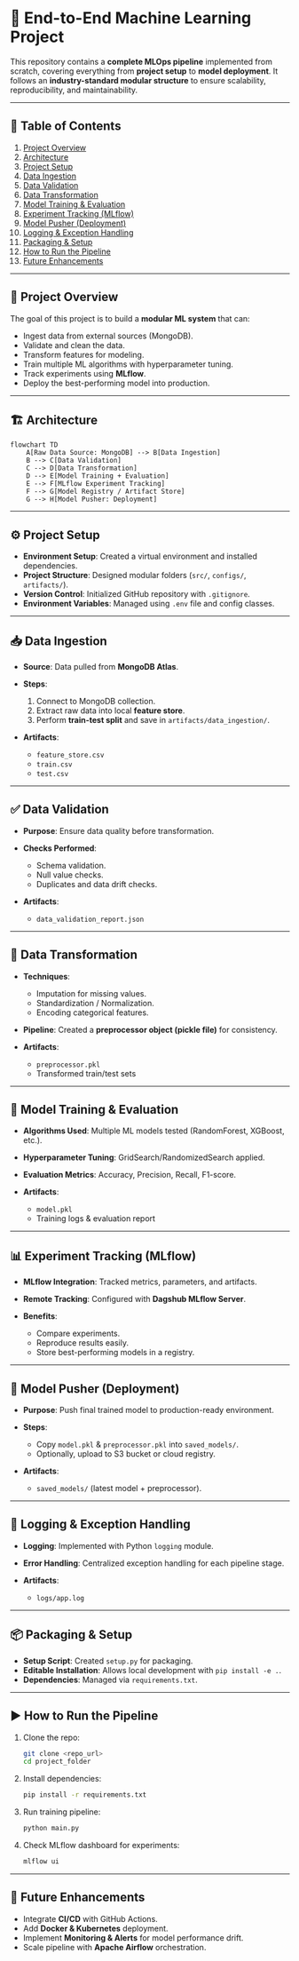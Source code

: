 # 🚀 End-to-End Machine Learning Project

This repository contains a **complete MLOps pipeline** implemented from scratch, covering everything from **project setup** to **model deployment**. It follows an **industry-standard modular structure** to ensure scalability, reproducibility, and maintainability.

---

## 📑 Table of Contents

1. [Project Overview](#-project-overview)
2. [Architecture](#-architecture)
3. [Project Setup](#-project-setup)
4. [Data Ingestion](#-data-ingestion)
5. [Data Validation](#-data-validation)
6. [Data Transformation](#-data-transformation)
7. [Model Training & Evaluation](#-model-training--evaluation)
8. [Experiment Tracking (MLflow)](#-experiment-tracking-mlflow)
9. [Model Pusher (Deployment)](#-model-pusher-deployment)
10. [Logging & Exception Handling](#-logging--exception-handling)
11. [Packaging & Setup](#-packaging--setup)
12. [How to Run the Pipeline](#-how-to-run-the-pipeline)
13. [Future Enhancements](#-future-enhancements)

---

## 📌 Project Overview

The goal of this project is to build a **modular ML system** that can:

* Ingest data from external sources (MongoDB).
* Validate and clean the data.
* Transform features for modeling.
* Train multiple ML algorithms with hyperparameter tuning.
* Track experiments using **MLflow**.
* Deploy the best-performing model into production.

---

## 🏗 Architecture

```mermaid
flowchart TD
    A[Raw Data Source: MongoDB] --> B[Data Ingestion]
    B --> C[Data Validation]
    C --> D[Data Transformation]
    D --> E[Model Training + Evaluation]
    E --> F[MLflow Experiment Tracking]
    F --> G[Model Registry / Artifact Store]
    G --> H[Model Pusher: Deployment]
```

---

## ⚙️ Project Setup

* **Environment Setup**: Created a virtual environment and installed dependencies.
* **Project Structure**: Designed modular folders (`src/`, `configs/`, `artifacts/`).
* **Version Control**: Initialized GitHub repository with `.gitignore`.
* **Environment Variables**: Managed using `.env` file and config classes.

---

## 📥 Data Ingestion

* **Source**: Data pulled from **MongoDB Atlas**.
* **Steps**:

  1. Connect to MongoDB collection.
  2. Extract raw data into local **feature store**.
  3. Perform **train-test split** and save in `artifacts/data_ingestion/`.
* **Artifacts**:

  * `feature_store.csv`
  * `train.csv`
  * `test.csv`

---

## ✅ Data Validation

* **Purpose**: Ensure data quality before transformation.
* **Checks Performed**:

  * Schema validation.
  * Null value checks.
  * Duplicates and data drift checks.
* **Artifacts**:

  * `data_validation_report.json`

---

## 🔄 Data Transformation

* **Techniques**:

  * Imputation for missing values.
  * Standardization / Normalization.
  * Encoding categorical features.
* **Pipeline**: Created a **preprocessor object (pickle file)** for consistency.
* **Artifacts**:

  * `preprocessor.pkl`
  * Transformed train/test sets

---

## 🤖 Model Training & Evaluation

* **Algorithms Used**: Multiple ML models tested (RandomForest, XGBoost, etc.).
* **Hyperparameter Tuning**: GridSearch/RandomizedSearch applied.
* **Evaluation Metrics**: Accuracy, Precision, Recall, F1-score.
* **Artifacts**:

  * `model.pkl`
  * Training logs & evaluation report

---

## 📊 Experiment Tracking (MLflow)

* **MLflow Integration**: Tracked metrics, parameters, and artifacts.
* **Remote Tracking**: Configured with **Dagshub MLflow Server**.
* **Benefits**:

  * Compare experiments.
  * Reproduce results easily.
  * Store best-performing models in a registry.

---

## 🚀 Model Pusher (Deployment)

* **Purpose**: Push final trained model to production-ready environment.
* **Steps**:

  * Copy `model.pkl` & `preprocessor.pkl` into `saved_models/`.
  * Optionally, upload to S3 bucket or cloud registry.
* **Artifacts**:

  * `saved_models/` (latest model + preprocessor).

---

## 📝 Logging & Exception Handling

* **Logging**: Implemented with Python `logging` module.
* **Error Handling**: Centralized exception handling for each pipeline stage.
* **Artifacts**:

  * `logs/app.log`

---

## 📦 Packaging & Setup

* **Setup Script**: Created `setup.py` for packaging.
* **Editable Installation**: Allows local development with `pip install -e .`.
* **Dependencies**: Managed via `requirements.txt`.

---

## ▶️ How to Run the Pipeline

1. Clone the repo:

   ```bash
   git clone <repo_url>
   cd project_folder
   ```
2. Install dependencies:

   ```bash
   pip install -r requirements.txt
   ```
3. Run training pipeline:

   ```bash
   python main.py
   ```
4. Check MLflow dashboard for experiments:

   ```bash
   mlflow ui
   ```

---

## 🚀 Future Enhancements

* Integrate **CI/CD** with GitHub Actions.
* Add **Docker & Kubernetes** deployment.
* Implement **Monitoring & Alerts** for model performance drift.
* Scale pipeline with **Apache Airflow** orchestration.

